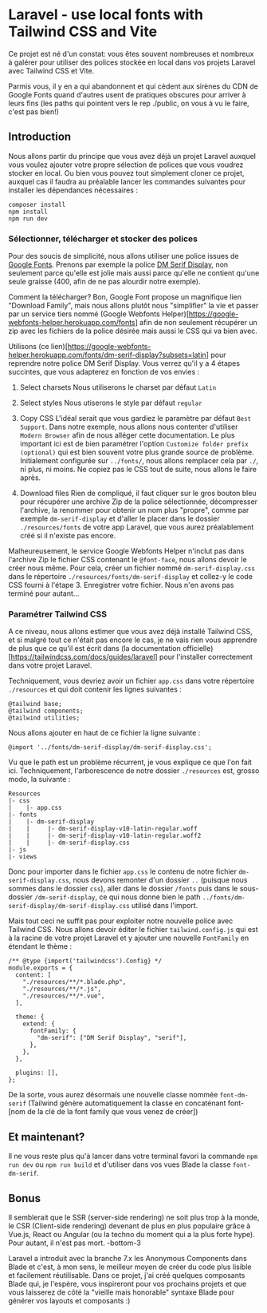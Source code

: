 # Laravel - use local fonts with Tailwind CSS and Vite

Ce projet est né d'un constat: vous êtes souvent nombreuses et nombreux à galérer pour utiliser des polices stockée en local dans vos projets Laravel avec Tailwind CSS et Vite. 

Parmis vous, il y en a qui abandonnent et qui cèdent aux sirènes du CDN de Google Fonts quand d'autres usent de pratiques obscures pour arriver à leurs fins (les paths qui pointent vers le rep ./public, on vous à vu le faire, c'est pas bien!)

## Introduction

Nous allons partir du principe que vous avez déjà un projet Laravel auxquel vous voulez ajouter votre propre sélection de polices que vous voudrez stocker en local. Ou bien vous pouvez tout simplement cloner ce projet, auxquel cas il faudra au préalable lancer les commandes suivantes pour installer les dépendances nécessaires :

````
composer install
npm install
npm run dev
````

### Sélectionner, télécharger et stocker des polices

Pour des soucis de simplicité, nous allons utiliser une police issues de [Google Fonts](https://fonts.google.com/). Prenons par exemple la police [DM Serif Display](https://fonts.google.com/specimen/DM+Serif+Display?query=dm), non seulement parce qu'elle est jolie mais aussi parce qu'elle ne contient qu'une seule graisse (400, afin de ne pas alourdir notre exemple).

Comment la télécharger? Bon, Google Font propose un magnifique lien "Download Family", mais nous allons plutôt nous "simplifier" la vie et passer par un service tiers nommé (Google Webfonts Helper)[https://google-webfonts-helper.herokuapp.com/fonts] afin de non seulement récupérer un zip avec les fichiers de la police désirée mais aussi le CSS qui va bien avec. 

Utilisons (ce lien)[https://google-webfonts-helper.herokuapp.com/fonts/dm-serif-display?subsets=latin] pour reprendre notre police DM Serif Display. Vous verrez qu'il y a 4 étapes succintes, que vous adapterez en fonction de vos envies :

1. Select charsets
Nous utiliserons le charset par défaut `Latin`

2. Select styles
Nous utiserons le style par défaut `regular`

3. Copy CSS
L'idéal serait que vous gardiez le paramètre par défaut `Best Support`. Dans notre exemple, nous allons nous contenter d'utiliser `Modern Browser` afin de nous alléger cette documentation. Le plus important ici est de bien paramétrer l'option `Customize folder prefix (optional)` qui est bien souvent votre plus grande source de problème. Initialement configurée sur `../fonts/`, nous allons remplacer cela par `./`, ni plus, ni moins. Ne copiez pas le CSS tout de suite, nous allons le faire après.

4. Download files
Rien de compliqué, il faut cliquer sur le gros bouton bleu pour récupérer une archive Zip de la police sélectionnée, décompresser l'archive, la renommer pour obtenir un nom plus "propre", comme par exemple `dm-serif-display` et d'aller le placer dans le dossier `./resources/fonts` de votre app Laravel, que vous aurez préalablement créé si il n'existe pas encore.

Malheureusement, le service Google Webfonts Helper n'inclut pas dans l'archive Zip le fichier CSS contenant le `@font-face`, nous allons devoir le créer nous même. Pour cela, créer un fichier nommé `dm-serif-display.css` dans le répertoire `./resources/fonts/dm-serif-display` et collez-y le code CSS fourni à l'étape 3. Enregistrer votre fichier. Nous n'en avons pas terminé pour autant...

### Paramétrer Tailwind CSS

A ce niveau, nous allons estimer que vous avez déjà installé Tailwind CSS, et si malgré tout ce n'était pas encore le cas, je ne vais rien vous apprendre de plus que ce qu'il est écrit dans (la documentation officielle)[https://tailwindcss.com/docs/guides/laravel] pour l'installer correctement dans votre projet Laravel.  

Techniquement, vous devriez avoir un fichier `app.css` dans votre répertoire `./resources` et qui doit contenir les lignes suivantes : 

````
@tailwind base;
@tailwind components;
@tailwind utilities;
````

Nous allons ajouter en haut de ce fichier la ligne suivante : 

````
@import '../fonts/dm-serif-display/dm-serif-display.css';
````

Vu que le path est un problème récurrent, je vous explique ce que l'on fait ici. Techniquement, l'arborescence de notre dossier `./resources` est, grosso modo, la suivante :

````
Resources
|- css
|    |- app.css
|- fonts
|    |- dm-serif-display
|    |     |- dm-serif-display-v10-latin-regular.woff
|    |     |- dm-serif-display-v10-latin-regular.woff2
|    |     |- dm-serif-display.css
|- js
|- views
````

Donc pour importer dans le fichier `app.css` le contenu de notre fichier `dm-serif-display.css`, nous devons remonter d'un dossier `..` (puisque nous sommes dans le dossier `css`), aller dans le dossier `/fonts` puis dans le sous-dossier `/dm-serif-display`, ce qui nous donne bien le path `../fonts/dm-serif-display/dm-serif-display.css` utilisé dans l'import.

Mais tout ceci ne suffit pas pour exploiter notre nouvelle police avec Tailwind CSS. Nous allons devoir éditer le fichier `tailwind.config.js` qui est à la racine de votre projet Laravel et y ajouter une nouvelle `FontFamily` en étendant le thème : 

````
/** @type {import('tailwindcss').Config} */
module.exports = {
  content: [
    "./resources/**/*.blade.php",
    "./resources/**/*.js",
    "./resources/**/*.vue",
  ],

  theme: {
    extend: {
      fontFamily: {
        "dm-serif": ["DM Serif Display", "serif"],
      },
    },
  },

  plugins: [],
};
````

De la sorte, vous aurez désormais une nouvelle classe nommée `font-dm-serif` (Tailwind génère automatiquement la classe en concaténant font-[nom de la clé de la font family que vous venez de créer])

## Et maintenant? 

Il ne vous reste plus qu'à lancer dans votre terminal favori la commande `npm run dev` ou `npm run build` et d'utiliser dans vos vues Blade la classe `font-dm-serif`. 

## Bonus

Il semblerait que le SSR (server-side rendering) ne soit plus trop à la monde, le CSR (Client-side rendering) devenant de plus en plus populaire grâce à Vue.js, React ou Angular (ou la techno du moment qui a la plus forte hype). Pour autant, il n'est pas mort. -bottom-3

Laravel a introduit avec la branche 7.x les Anonymous Components dans Blade et c'est, à mon sens, le meilleur moyen de créer du code plus lisible et facilement réutilisable. Dans ce projet, j'ai créé quelques composants Blade qui, je l'espère, vous inspireront pour vos prochains projets et que vous laisserez de côté la "vieille mais honorable" syntaxe Blade pour générer vos layouts et composants :)
